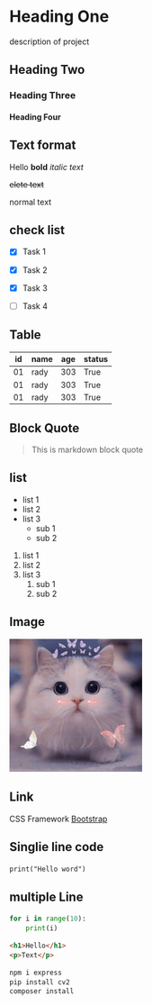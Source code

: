 # Heading One
description of project
## Heading Two
### Heading Three
#### Heading Four

## Text format
Hello **bold**
*italic text*

~~elete text~~

normal text

## check list
- [x] Task 1

- [x] Task 2

- [x] Task 3

- [ ] Task 4

## Table
| id | name | age | status |
|----| ---- | ----| -------|
| 01 | rady |  303|    True|
| 01 | rady |  303|    True|
| 01 | rady |  303|    True|

## Block Quote

> This is markdown block quote

## list
- list 1 
- list 2
- list 3 
   - sub 1
   - sub 2
1. list 1
2. list 2
3. list 3
     1. sub 1
     2. sub 2

## Image
![alt text](image.png)

## Link
CSS Framework [Bootstrap](https://getbootstrap.com/)

## Singlie line code
`print("Hello word")`

## multiple Line
```Python
for i in range(10):
    print(i)
```

```html
<h1>Hello</h1>
<p>Text</p>
```
``` bash
npm i express
pip install cv2
composer install
```






